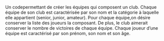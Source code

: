Un codepermettant de créer les équipes qui composent un club. 
Chaque équipe de son club est caractérisée par son nom et la catégorie à laquelle elle appartient (senior, junior, amateur). 
Pour chaque équipe,on désire conserver la liste des joueurs la composant. De plus, le club aimerait conserver le nombre de victoires de chaque équipe. 
Chaque joueur d’une équipe est caractérisé par son prénom, son nom et son âge.
